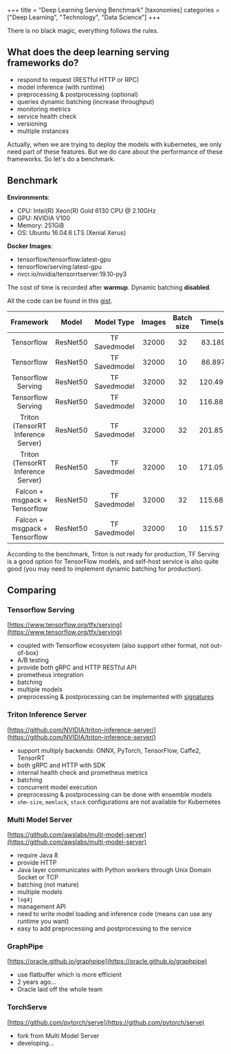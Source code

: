 +++
title = "Deep Learning Serving Benchmark"
[taxonomies]
categories = ["Deep Learning", "Technology", "Data Science"]
+++

There is no black magic, everything follows the rules.

<!-- more -->

## What does the deep learning serving frameworks do?

* respond to request (RESTful HTTP or RPC)
* model inference (with runtime)
* preprocessing & postprocessing (optional)
* queries dynamic batching (increase throughput)
* monitoring metrics
* service health check
* versioning
* multiple instances

Actually, when we are trying to deploy the models with kubernetes, we only need part of these features. But we do care about the performance of these frameworks. So let's do a benchmark.

## Benchmark

**Environments**:

* CPU: Intel(R) Xeon(R) Gold 6130 CPU @ 2.10GHz
* GPU: NVIDIA V100
* Memory: 251GiB
* OS: Ubuntu 16.04.6 LTS (Xenial Xerus)

**Docker Images**:
* tensorflow/tensorflow:latest-gpu
* tensorflow/serving:latest-gpu
* nvcr.io/nvidia/tensorrtserver:19.10-py3

The cost of time is recorded after **warmup**. Dynamic batching **disabled**.

All the code can be found in this [gist](https://gist.github.com/kemingy/a382528b29f6e34c47b464cf16806731).

| Framework | Model | Model Type | Images | Batch size | Time(s) |
| :---:  | :---:    |     :---:   |  :---:  |  :---: | :---: |
| Tensorflow | ResNet50 | TF Savedmodel | 32000 | 32 | 83.189 |
| Tensorflow | ResNet50 | TF Savedmodel | 32000 | 10 | 86.897 |
| Tensorflow Serving  |  ResNet50 | TF Savedmodel  | 32000 | 32 | 120.496 |
| Tensorflow Serving  |  ResNet50 | TF Savedmodel  | 32000 | 10 | 116.887 |
| Triton (TensorRT Inference Server)  |  ResNet50 | TF Savedmodel  | 32000 | 32 | 201.855 |
| Triton (TensorRT Inference Server)  |  ResNet50 | TF Savedmodel  | 32000 | 10 | 171.056 |
| Falcon + msgpack + Tensorflow | ResNet50 | TF Savedmodel  | 32000 | 32 | 115.686 |
| Falcon + msgpack + Tensorflow | ResNet50 | TF Savedmodel  | 32000 | 10 | 115.572 |

According to the benchmark, Triton is not ready for production, TF Serving is a good option for TensorFlow models, and self-host service is also quite good (you may need to implement dynamic batching for production).

## Comparing

### Tensorflow Serving

[https://www.tensorflow.org/tfx/serving](https://www.tensorflow.org/tfx/serving)

* coupled with Tensorflow ecosystem (also support other format, not out-of-box)
* A/B testing
* provide both gRPC and HTTP RESTful API
* prometheus integration
* batching
* multiple models
* preprocessing & postprocessing can be implemented with [signatures](https://github.com/tensorflow/tensorflow/issues/31055)

### Triton Inference Server

[https://github.com/NVIDIA/triton-inference-server/](https://github.com/NVIDIA/triton-inference-server/)

* support multiply backends: ONNX, PyTorch, TensorFlow, Caffe2, TensorRT
* both gRPC and HTTP with SDK
* internal health check and prometheus metrics
* batching
* concurrent model execution
* preprocessing & postprocessing can be done with ensemble models
* `shm-size`, `memlock`, `stack` configurations are not available for Kubernetes

### Multi Model Server

[https://github.com/awslabs/multi-model-server](https://github.com/awslabs/multi-model-server)

* require Java 8
* provide HTTP
* Java layer communicates with Python workers through Unix Domain Socket or TCP
* batching (not mature)
* multiple models
* `log4j`
* management API
* need to write model loading and inference code (means can use any runtime you want)
* easy to add preprocessing and postprocessing to the service

### GraphPipe

[https://oracle.github.io/graphpipe](https://oracle.github.io/graphpipe)

* use flatbuffer which is more efficient
* 2 years ago...
* Oracle laid off the whole team

### TorchServe

[https://github.com/pytorch/serve](https://github.com/pytorch/serve)

* fork from Multi Model Server
* developing...